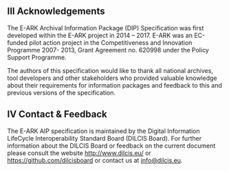 
III Acknowledgements
----------------
The E-ARK Archival Information Package (DIP) Specification was first
developed within the E-ARK project in 2014 – 2017. E-ARK was an EC-funded pilot
action project in the Competitiveness and Innovation Programme 2007- 2013, Grant
Agreement no. 620998 under the Policy Support Programme.

The authors of this specification would like to thank all national archives,
tool developers and other stakeholders who provided valuable knowledge about
their requirements for information packages and feedback to this and previous
versions of the specification.


IV Contact & Feedback
------------------
The E-ARK AIP specification is maintained by the Digital Information LifeCycle
Interoperability Standard Board (DILCIS Board). For further information about
the DILCIS Board or feedback on the current document please consult the website
http://www.dilcis.eu/ or https://github.com/dilcisboard or contact us at
<info@dilcis.eu>.
